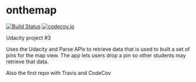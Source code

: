 # onthemap
[![Build Status](https://travis-ci.org/roccoma504/onthemap.svg?branch=master)](https://travis-ci.org/roccoma504/onthemap) [![codecov.io](https://codecov.io/github/roccoma504/onthemap/coverage.svg?branch=master)](https://codecov.io/github/roccoma504/onthemap?branch=master)

Udacity project #3

Uses the Udacity and Parse APIs to retrieve data that is used to built a set of pins for the map view. The app lets users
drop a pin so other students may retrieve that data.

Also the first repo with Travis and CodeCov
